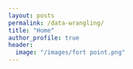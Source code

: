 ```yaml
---
layout: posts
permalink: /data-wrangling/
title: "Home"
author_profile: true
header:
  image: "/images/fort point.png"
---
```



